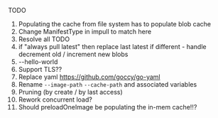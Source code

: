
TODO
1. Populating the cache from file system has to populate blob cache
2. Change ManifestType in impull to match here
3. Resolve all TODO
4. if "always pull latest" then replace last latest if different - handle decrement old / increment new blobs
5. --hello-world
6. Support TLS??
7. Replace yaml https://github.com/goccy/go-yaml
8. Rename `--image-path` `--cache-path` and associated variables
9. Pruning (by create / by last access)
10. Rework concurrent load?
11. Should preloadOneImage be populating the in-mem cache!!?
